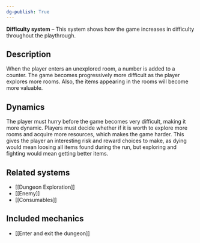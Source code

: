 ```yaml
---
dg-publish: True 
---
```

**Difficulty system** –  This system shows how the game increases in difficulty throughout the playthrough.
## Description
When the player enters an unexplored room, a number is added to a counter. The game becomes progressively more difficult as the player explores more rooms. Also, the items appearing in the rooms will become more valuable.
## Dynamics
The player must hurry before the game becomes very difficult, making it more dynamic.
Players must decide whether if it is worth to explore more rooms and acquire more resources, which makes the game harder.
This gives the player an interesting risk and reward choices to make, as dying would mean loosing all items found during the run, but exploring and fighting would mean getting better items.

## Related systems
- [[Dungeon Exploration]]
- [[Enemy]]
- [[Consumables]]
## Included mechanics
- [[Enter and exit the dungeon]]